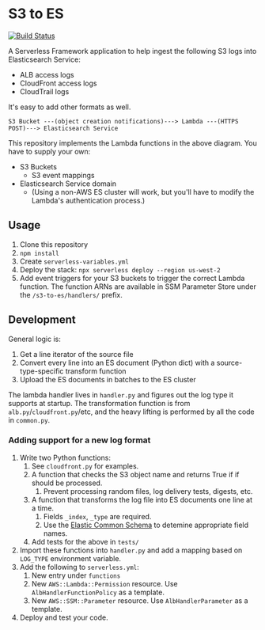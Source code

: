 # S3 to ES

[![Build Status](https://travis-ci.com/alexjurkiewicz/s3-to-es.svg?branch=master)](https://travis-ci.com/alexjurkiewicz/s3-to-es)

A Serverless Framework application to help ingest the following S3 logs into Elasticsearch Service:

* ALB access logs
* CloudFront access logs
* CloudTrail logs

It's easy to add other formats as well.

```plain
S3 Bucket ---(object creation notifications)---> Lambda ---(HTTPS POST)---> Elasticsearch Service
```

This repository implements the Lambda functions in the above diagram. You have to supply your own:

* S3 Buckets
  * S3 event mappings
* Elasticsearch Service domain
  * (Using a non-AWS ES cluster will work, but you'll have to modify the Lambda's authentication process.)

## Usage

1. Clone this repository
2. `npm install`
3. Create `serverless-variables.yml`
4. Deploy the stack: `npx serverless deploy --region us-west-2`
5. Add event triggers for your S3 buckets to trigger the correct Lambda function. The function ARNs are available in SSM Parameter Store under the `/s3-to-es/handlers/` prefix.

## Development

General logic is:

1. Get a line iterator of the source file
2. Convert every line into an ES document (Python dict) with a source-type-specific transform function
3. Upload the ES documents in batches to the ES cluster

The lambda handler lives in `handler.py` and figures out the log type it supports at startup. The transformation function is from `alb.py`/`cloudfront.py`/etc, and the heavy lifting is performed by all the code in `common.py`.

### Adding support for a new log format

1. Write two Python functions:
    1. See `cloudfront.py` for examples.
    2. A function that checks the S3 object name and returns True if if should be processed.
        1. Prevent processing random files, log delivery tests, digests, etc.
    3. A function that transforms the log file into ES documents one line at a time.
        1. Fields `_index`, `_type` are required.
        2. Use the [Elastic Common Schema](https://www.elastic.co/guide/en/ecs/current/ecs-reference.html) to detemine appropriate field names.
    4. Add tests for the above in `tests/`
2. Import these functions into `handler.py` and add a mapping based on `LOG_TYPE` environment variable.
3. Add the following to `serverless.yml`:
    1. New entry under `functions`
    2. New `AWS::Lambda::Permission` resource. Use `AlbHandlerFunctionPolicy` as a template.
    3. New `AWS::SSM::Parameter` resource. Use `AlbHandlerParameter` as a template.
4. Deploy and test your code.
